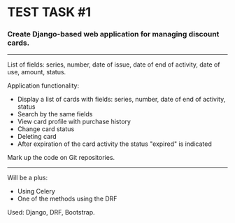 # TEST TASK #1
### Create Django-based web application for managing discount cards.

---
List of fields:
series, number, date of issue, date of end of activity, date of use, amount, status.

Application functionality:
* Display a list of cards with fields: series, number, date of end of activity, status
* Search by the same fields
* View card profile with purchase history
* Change card status
* Deleting card
* After expiration of the card activity the status "expired" is indicated


Mark up the code on Git repositories.

---
Will be a plus:
* Using Celery
* One of the methods using the DRF

Used: Django, DRF, Bootstrap.